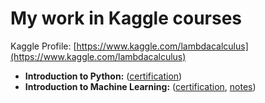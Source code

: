 # My work in Kaggle courses

Kaggle Profile: [https://www.kaggle.com/lambdacalculus](https://www.kaggle.com/lambdacalculus)

* __Introduction to Python:__ \([certification](https://www.kaggle.com/learn/certification/lambdacalculus/python)\)
* __Introduction to Machine Learning:__ \([certification](https://www.kaggle.com/learn/certification/lambdacalculus/intro-to-machine-learning), [notes](./notes/intro-to-ml.md)\)

